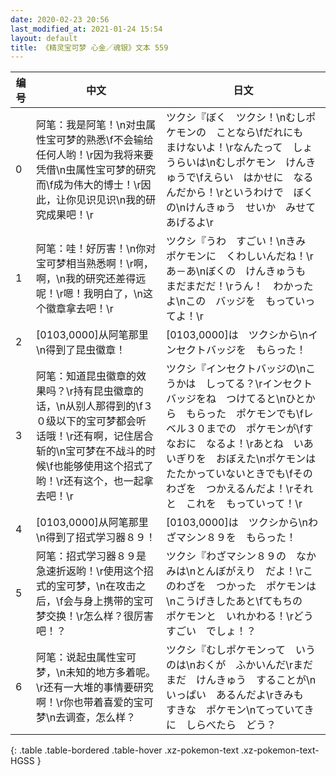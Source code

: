 ```yaml
---
date: 2020-02-23 20:56
last_modified_at: 2021-01-24 15:54
layout: default
title: 《精灵宝可梦 心金／魂银》文本 559
---
```

| 编号 | 中文 | 日文 |
| ---- | ---- | ---- |
| 0 | 阿笔：我是阿笔！\n对虫属性宝可梦的熟悉\f不会输给任何人哟！\r因为我将来要凭借\n虫属性宝可梦的研究而\f成为伟大的博士！\r因此，让你见识见识\n我的研究成果吧！\r | ツクシ『ぼく　ツクシ！\nむしポケモンの　ことなら\fだれにも　まけないよ！\rなんたって　しょうらいは\nむしポケモン　けんきゅうで\fえらい　はかせに　なるんだから！\rというわけで　ぼくの\nけんきゅう　せいか　みせてあげるよ\r |
| 1 | 阿笔：哇！好厉害！\n你对宝可梦相当熟悉啊！\r啊，啊，\n我的研究还差得远呢！\r嗯！我明白了，\n这个徽章拿去吧！\r | ツクシ『うわ　すごい！\nきみ　ポケモンに　くわしいんだね！\rあ－あ\nぼくの　けんきゅうも　まだまだだ！\rうん！　わかったよ\nこの　バッジを　もっていってよ！\r |
| 2 | [0103,0000]从阿笔那里\n得到了昆虫徽章！ | [0103,0000]は　ツクシから\nインセクトバッジを　もらった！ |
| 3 | 阿笔：知道昆虫徽章的效果吗？\r持有昆虫徽章的话，\n从别人那得到的\f３０级以下的宝可梦都会听话哦！\r还有啊，记住居合斩的\n宝可梦在不战斗的时候\f也能够使用这个招式了哟！\r还有这个，也一起拿去吧！\r | ツクシ『インセクトバッジの\nこうかは　しってる？\rインセクトバッジをね　つけてると\nひとから　もらった　ポケモンでも\fレベル３０までの　ポケモンが\fすなおに　なるよ！\rあとね　いあいぎりを　おぼえた\nポケモンは　たたかっていないときでも\fその　わざを　つかえるんだよ！\rそれと　これを　もっていって！\r |
| 4 | [0103,0000]从阿笔那里\n得到了招式学习器８９！ | [0103,0000]は　ツクシから\nわざマシン８９を　もらった！ |
| 5 | 阿笔：招式学习器８９是急速折返哟！\r使用这个招式的宝可梦，\n在攻击之后，\f会与身上携带的宝可梦交换！\r怎么样？很厉害吧！？ | ツクシ『わざマシン８９の　なかみは\nとんぼがえり　だよ！\rこのわざを　つかった　ポケモンは\nこうげきしたあと\fてもちの　ポケモンと　いれかわる！\rどう　すごい　でしょ！？ |
| 6 | 阿笔：说起虫属性宝可梦，\n未知的地方多着呢。\r还有一大堆的事情要研究啊！\r你也带着喜爱的宝可梦\n去调查，怎么样？ | ツクシ『むしポケモンって　いうのは\nおくが　ふかいんだ\rまだまだ　けんきゅう　することが\nいっぱい　あるんだよ\rきみも　すきな　ポケモン\nてっていてきに　しらべたら　どう？ |
{: .table .table-bordered .table-hover .xz-pokemon-text .xz-pokemon-text-HGSS }